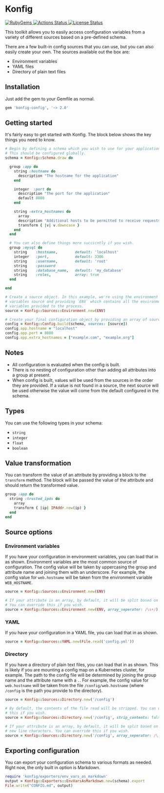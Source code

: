 # Konfig

<a href="https://rubygems.org/gems/konfig-config">
  <img src="https://img.shields.io/gem/v/konfig-config?label=RubyGems&logo=rubygems" alt="RubyGems">
</a>
<a href="https://github.com/krystal/konfig-config/actions">
  <img src="https://img.shields.io/github/actions/workflow/status/krystal/konfig/commit.yaml?branch=main&logo=github" alt="Actions Status">
</a>
<a href="https://github.com/krystal/konfig/blob/main/MIT-LICENSE">
  <img src="https://img.shields.io/github/license/krystal/konfig.svg?style=flat" alt="License Status">
</a>

This toolkit allows you to easily access configuration variables from a variety of different sources based on a pre-defined schema.

There are a few built-in config sources that you can use, but you can also easily create your own. The sources available out the box are:

- Environment variables
- YAML files
- Directory of plain text files

## Installation

Just add the gem to your Gemfile as normal.

```ruby
gem 'konfig-config', '~> 2.0'
```

## Getting started

It's fairly easy to get started with Konfig. The block below shows the key things you need to know.

```ruby
# Begin by defining a schema which you wish to use for your application.
# This should be configured globally.
schema = Konfig::Schema.draw do

  group :app do
    string :hostname do
      description "The hostname for the application"
    end

    integer  :port do
      description "The port for the application"
      default 8080
    end

    string :extra_hostnames do
      array
      description "Additional hosts to be permitted to receive requests"
      transform { |v| v.downcase }
    end
  end

  # You can also define things more succicntly if you wish.
  group :mysql do
    string    :hostname,        default: 'localhost'
    integer   :port,            default: 3306
    string    :username,        default: 'root'
    string    :password
    string    :database_name,   default: 'my_database'
    string    :roles,           array: true
  end

end

# Create a source object. In this example, we're using the environment
# variables source and providing `ENV` which contains all the environment
# variables provided to the process.
source = Konfig::Sources::Environment.new(ENV)

# Create your final configuration object by providing an array of sources.
config = Konfig::Config.build(schema, sources: [source])
config.app.hostname = "localhost"
config.app.port = 8080
config.app.extra_hostnames = ["example.com", "example.org"]
```

## Notes

- All configuration is evaluated when the config is built.
- There is no nesting of configuration other than adding all attributes into a group at present.
- When config is built, values will be used from the sources in the order they are provided. If a value is not found in a source, the next source will be used otherwise the value will come from the default configured in the schema.

## Types

You can use the following types in your schema:

- `string`
- `integer`
- `float`
- `boolean`

## Value transformation

You can transform the value of an attribute by providing a block to the `transform` method. The block will be passed the value of the attribute and should return the transformed value.

```ruby
group :app do
  string :trusted_ipds do
    array
    transform { |ip| IPAddr.new(ip) }
  end
end
```

## Source options

### Environment variables

If you have your configuration in environment variables, you can load that in as shown. Environment variables are the most common source of configuration. The config value will be taken by uppercasing the group and attribute name and joining them with an underscore. For example, the config value for `web.hostname` will be taken from the environment variable `WEB_HOSTNAME`.

```ruby
source = Konfig::Sources::Environment.new(ENV)

# If your attribute is an array, by default, it will be split based on commas.
# You can override this if you wish.
source = Konfig::Sources::Environment.new(ENV, array_seperator: /\s+/)
```

### YAML

If you have your configuration in a YAML file, you can load that in as shown.

```ruby
source = Konfig::Sources::YAML.new(File.read('config.yml'))
```

### Directory

If you have a directory of plain text files, you can load that in as shown. This is likely if you are mounting a config map on a Kubernetes cluster, for example. The path to the config file will be determined by joining the group name and the attribute name with a `.`. For example, the config value for `web.hostname` will be taken from the file `/config/web.hostname` (where `/config` is the path you provide to the directory).

```ruby
source = Konfig::Sources::Directory.new('/config')

# By default, the contents of the file read will be stripped. You can disable
# this if you wish.
source = Konfig::Sources::Directory.new('/config', strip_contents: false)

# If your attribute is an array, by default, it will be split based on
# new line characters. You can override this if you wish.
source = Konfig::Sources::Directory.new('/config', array_seperator: /\,/)
```

## Exporting configuration

You can export your configuration schema to various formats as needed. Right now, the only built in option is Markdown.

```ruby
require 'konfig/exporters/env_vars_as_markdown'
output = Konfig::Exporters::EnvVarsAsMarkdown.new(schema).export
File.write("CONFIG.md", output)
```
